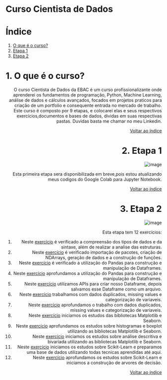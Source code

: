 # Curso Cientista de Dados

# Índice <a name="indice"></a>
1. [O que é o curso?](#0)
2. [Etapa 1](#1)
3. [Etapa 2](#2)

# 1. O que é o curso? <a name="0"></a>

<div style="text-align: right"

O curso Cientista de Dados da EBAC é um curso profissionalizante onde aprenderei os fundamentos de programação, Python, Machine Learning, análise de dados e cálculos avançados, focados em projetos praticos para criação de um portfolio e consequente entrada no mercado de trabalho. Este curso é composto por 9 etapas, e colocarei elas e seus respectivos exercícios,documentos e bases de dados, dividas em suas respectivas pastas. Duvidas basta me chamar no meu Linkedin.

[Voltar ao índice](#indice)

# 2. Etapa 1 <a name="1"></a>

<div style="text-align: right"

![image](https://github.com/Natanael-Quintiliano/Exercicios_EBAC/assets/67382637/c2c5443e-588a-410a-9197-fe9e7240fbfe)

Esta primeira etapa sera disponibilizada em breve,pois estou atualizando meus codigos do Google Colab para Jupyter Notebook.

[Voltar ao índice](#indice)

# 3. Etapa 2 <a name="2"></a>

<div style="text-align: right"

![image](https://github.com/Natanael-Quintiliano/Exercicios_EBAC/assets/67382637/fe000150-8972-4965-9bb7-916f8df0df8c)

Esta etapa tem 12 exercícios:
 1) Neste [exercício](https://github.com/Natanael-Quintiliano/Exercicios_EBAC/blob/main/Etapa_2/Exercicio_1.ipynb) é verificado a compreensão dos tipos de dados e da sintaxe, além de realizar a analise das estruturas.
 2) Neste [exercício](https://github.com/Natanael-Quintiliano/Exercicios_EBAC/blob/main/Etapa_2/Exercicio_2.ipynb) é verificado importação de pacotes, criação de NDArrays, geração de dados e a construção de funções.
 3) Neste [exercício](https://github.com/Natanael-Quintiliano/Exercicios_EBAC/blob/main/Etapa_2/Exercicio_3.ipynb) é verificado a utilização do Pandas para construção e manipulação de Dataframes.
 4) Neste [exercício](https://github.com/Natanael-Quintiliano/Exercicios_EBAC/blob/main/Etapa_2/Exercicio_4.ipynb) aprofundamos a utilização do Pandas para construção e manipulação de Dataframes. 
 5) Neste [exercício](https://github.com/Natanael-Quintiliano/Exercicios_EBAC/blob/main/Etapa_2/Exercicio_5.ipynb) utilizamos APIs para criar nosso Dataframe, depois salvamos esse Dataframe como um arquivo.
 6) Neste [exercício](https://github.com/Natanael-Quintiliano/Exercicios_EBAC/blob/main/Etapa_2/Exercicio_6.ipynb) trabalhamos com dados duplicados, missing values e categorização de variaveis.
 7) Neste [exercício](https://github.com/Natanael-Quintiliano/Exercicios_EBAC/blob/main/Etapa_2/Exercicio_7.ipynb) aprofundamos o trabalho com dados duplicados, missing values e categorização de variaveis.
 8) Neste [exercício](https://github.com/Natanael-Quintiliano/Exercicios_EBAC/blob/main/Etapa_2/Exercicio_8.ipynb) iniciamos os estudos das bibliotecas Matplotlib e Seaborn. 
 9) Neste [exercício](https://github.com/Natanael-Quintiliano/Exercicios_EBAC/blob/main/Etapa_2/Exercicio_9.ipynb) aprofundamos os estudos sobre histogramas e boxplot utilizando as bibliotecas Matplotlib e Seaborn. 
 10) Neste [exercício](https://github.com/Natanael-Quintiliano/Exercicios_EBAC/blob/main/Etapa_2/Exercicio_10.ipynb) iniciamos os estudos sobre análise descritiva e bivariada utilizando as bibliotecas Matplotlib e Seaborn. 
 11) Neste [exercício](https://github.com/Natanael-Quintiliano/Exercicios_EBAC/blob/main/Etapa_2/Exercicio_11.ipynb) iniciamos os estudos sobre Scikit-Learn e preparamos uma base de dados utilizando todas tecnicas aprendidas até aqui. 
 12) Neste [exercício](https://github.com/Natanael-Quintiliano/Exercicios_EBAC/blob/main/Etapa_2/Exercicio_12.ipynb) aprofundamos os estudos sobre Scikit-Learn e iniciamos a construção de arvores de decisão. 

[Voltar ao índice](#indice)
